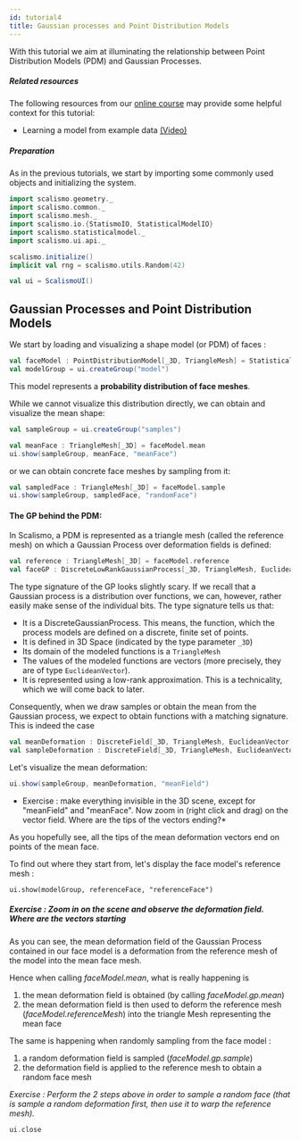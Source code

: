 ```yaml
---
id: tutorial4
title: Gaussian processes and Point Distribution Models
---
```


With this tutorial we aim at illuminating the relationship between Point Distribution Models (PDM) and Gaussian Processes.


##### Related resources

The following resources from our [online course](https://www.futurelearn.com/courses/statistical-shape-modelling) may provide
some helpful context for this tutorial:

- Learning a model from example data [(Video)](https://www.futurelearn.com/courses/statistical-shape-modelling/3/steps/250329)

##### Preparation

As in the previous tutorials, we start by importing some commonly used objects and initializing the system.

```scala mdoc:silent
import scalismo.geometry._
import scalismo.common._
import scalismo.mesh._
import scalismo.io.{StatismoIO, StatisticalModelIO}
import scalismo.statisticalmodel._
import scalismo.ui.api._

scalismo.initialize()
implicit val rng = scalismo.utils.Random(42)

val ui = ScalismoUI()
```



## Gaussian Processes and Point Distribution Models

We start by loading and visualizing a shape model (or PDM) of faces :

```scala mdoc:silent
val faceModel : PointDistributionModel[_3D, TriangleMesh] = StatisticalModelIO.readStatisticalTriangleMeshModel3D(new java.io.File("datasets/bfm.h5")).get
val modelGroup = ui.createGroup("model")
```

This model represents a **probability distribution of face meshes**.

While we cannot visualize this distribution directly, we can obtain
 and visualize the mean shape:
```scala mdoc:silent
val sampleGroup = ui.createGroup("samples")

val meanFace : TriangleMesh[_3D] = faceModel.mean
ui.show(sampleGroup, meanFace, "meanFace")
```
or we can obtain concrete face meshes by sampling from it:
```scala mdoc:silent
val sampledFace : TriangleMesh[_3D] = faceModel.sample
ui.show(sampleGroup, sampledFace, "randomFace")
```


#### The GP behind the PDM:

In Scalismo, a PDM is represented as a triangle mesh (called the reference mesh)
on which a Gaussian Process over deformation fields is defined:

```scala mdoc:silent
val reference : TriangleMesh[_3D] = faceModel.reference
val faceGP : DiscreteLowRankGaussianProcess[_3D, TriangleMesh, EuclideanVector[_3D]] = faceModel.gp
```

The type signature of the GP looks slightly scary.
If we recall that a Gaussian process is a distribution over functions,
we can, however, rather easily make sense of the individual bits.
The type signature tells us that:
- It is a DiscreteGaussianProcess. This means, the function, which the process models are defined on a discrete, finite set of points.
- It is defined in 3D Space (indicated by the type parameter ```_3D```)
- Its domain of the modeled functions is a ```TriangleMesh```
- The values of the modeled functions are vectors (more precisely, they are of type ```EuclideanVector```).
- It is represented using a low-rank approximation. This is a technicality, which we will come back to later.

Consequently, when we draw samples or obtain the mean from the Gaussian process, we expect to obtain functions with a matching
signature. This is indeed the case

```scala mdoc:silent
val meanDeformation : DiscreteField[_3D, TriangleMesh, EuclideanVector[_3D]] = faceGP.mean
val sampleDeformation : DiscreteField[_3D, TriangleMesh, EuclideanVector[_3D]] = faceGP.sample
```

Let's visualize the mean deformation:
```scala mdoc:silent
ui.show(sampleGroup, meanDeformation, "meanField")
```

* Exercise : make everything invisible in the 3D scene, except for "meanField" and "meanFace". Now zoom in (right click and drag) on the vector field. Where are the tips of the vectors ending?*

As you hopefully see, all the tips of the mean deformation vectors end on points of the mean face.

To find out where they start from, let's display the face model's reference mesh :
```tut:silent
ui.show(modelGroup, referenceFace, "referenceFace")
```

##### Exercise : Zoom in on the scene and observe the deformation field. Where are the vectors starting

As you can see, the mean deformation field of the Gaussian Process contained in our face model
is a deformation from the reference mesh of the model into the mean face mesh.

Hence when calling *faceModel.mean*, what is really happening is

1. the mean deformation field is obtained (by calling *faceModel.gp.mean*)
2. the mean deformation field is then used to deform the reference mesh (*faceModel.referenceMesh*)
into the triangle Mesh representing the mean face

The same is happening when randomly sampling from the face model :

1. a random deformation field is sampled (*faceModel.gp.sample*)
2. the deformation field is applied to the reference mesh to obtain a random face mesh


*Exercise : Perform the 2 steps above in order to sample a random face (that is sample a random deformation first, then use it to warp the reference mesh).*

```scala mdoc:invisible
ui.close
```